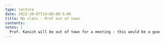 ```yaml
---
type: lecture
date: 2022-10-07T14:00:00-5:00
title: No class - Prof out of town
contents:
notes: |
  Prof. Kanich will be out of town for a meeting - this would be a good time to review for the midterm.
---
```

